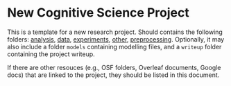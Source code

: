 
<!-- README.md is generated from README.Rmd. Please edit that file -->

# New Cognitive Science Project

<!-- badges: start -->

<!-- badges: end -->

This is a template for a new research project. Should contains the
following folders: [analysis](./analysis), [data](./data),
[experiments](./experiments), [other](./other),
[preprocessing](./preprocessing). Optionally, it may also include a
folder `models` containing modelling files, and a `writeup` folder
containing the project writeup.

If there are other resouces (e.g., OSF folders, Overleaf documents,
Google docs) that are linked to the project, they should be listed in
this document.
